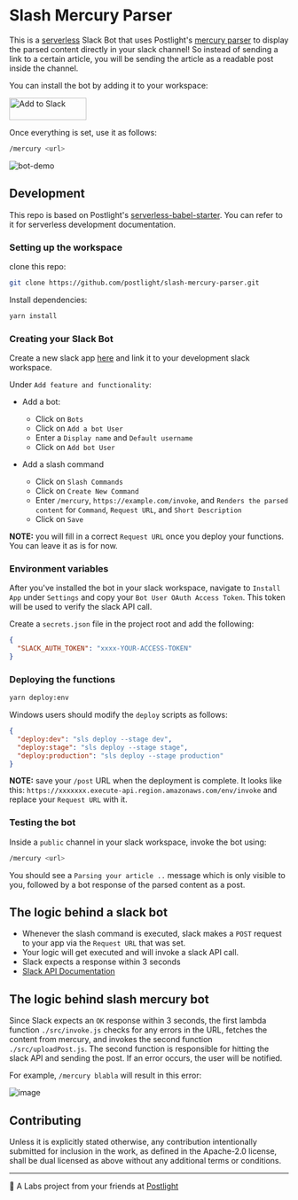 # Slash Mercury Parser

This is a [serverless](https://serverless.com/) Slack Bot that uses Postlight's [mercury parser](https://github.com/postlight/mercury-parser) to display the parsed content directly in your slack channel! So instead of sending a link to a certain article, you will be sending the article as a readable post inside the channel.

You can install the bot by adding it to your workspace:

<a href="https://slack.com/oauth/authorize?client_id=314193735138.565850724470&scope=bot,commands"><img alt="Add to Slack" height="40" width="139" src="https://platform.slack-edge.com/img/add_to_slack.png" srcset="https://platform.slack-edge.com/img/add_to_slack.png 1x, https://platform.slack-edge.com/img/add_to_slack@2x.png 2x" /></a>

Once everything is set, use it as follows:

```bash
/mercury <url>
```

![bot-demo](https://user-images.githubusercontent.com/32297675/54197472-b740b880-44cc-11e9-9d5a-f413ca3cff52.gif)

## Development

This repo is based on Postlight's [serverless-babel-starter](https://github.com/postlight/serverless-babel-starter). You can refer to it for serverless development documentation.

### Setting up the workspace

clone this repo:

```bash
git clone https://github.com/postlight/slash-mercury-parser.git
```

Install dependencies:

```bash
yarn install
```

### Creating your Slack Bot

Create a new slack app [here](https://api.slack.com/apps?new_app=1) and link it to your development slack workspace.

Under `Add feature and functionality`:

- Add a bot:

  - Click on `Bots`
  - Click on `Add a bot User`
  - Enter a `Display name` and `Default username`
  - Click on `Add bot User`
    &nbsp;

- Add a slash command
  - Click on `Slash Commands`
  - Click on `Create New Command`
  - Enter `/mercury`, `https://example.com/invoke`, and `Renders the parsed content` for `Command`, `Request URL`, and `Short Description`
  - Click on `Save`

**NOTE:** you will fill in a correct `Request URL` once you deploy your functions. You can leave it as is for now.

### Environment variables

After you've installed the bot in your slack workspace, navigate to `Install App` under `Settings` and copy your `Bot User OAuth Access Token`. This token will be used to verify the slack API call.

Create a `secrets.json` file in the project root and add the following:

```json
{
  "SLACK_AUTH_TOKEN": "xxxx-YOUR-ACCESS-TOKEN"
}
```

### Deploying the functions

```bash
yarn deploy:env
```

Windows users should modify the `deploy` scripts as follows:

```json
{
  "deploy:dev": "sls deploy --stage dev",
  "deploy:stage": "sls deploy --stage stage",
  "deploy:production": "sls deploy --stage production"
}
```

**NOTE:** save your `/post` URL when the deployment is complete. It looks like this: `https://xxxxxxx.execute-api.region.amazonaws.com/env/invoke` and replace your `Request URL` with it.

### Testing the bot

Inside a `public` channel in your slack workspace, invoke the bot using:

```bash
/mercury <url>
```

You should see a `Parsing your article ..` message which is only visible to you, followed by a bot response of the parsed content as a post.

## The logic behind a slack bot

- Whenever the slash command is executed, slack makes a `POST` request to your app via the `Request URL` that was set.
- Your logic will get executed and will invoke a slack API call.
- Slack expects a response within 3 seconds
- [Slack API Documentation](https://api.slack.com/web)

## The logic behind slash mercury bot

Since Slack expects an `OK` response within 3 seconds, the first lambda function `./src/invoke.js` checks for any errors in the URL, fetches the content from mercury, and invokes the second function `./src/uploadPost.js`. The second function is responsible for hitting the slack API and sending the post. If an error occurs, the user will be notified.

For example, `/mercury blabla` will result in this error:

![image](https://user-images.githubusercontent.com/32297675/54199202-ff61da00-44d0-11e9-8161-288152b424c9.png)

## Contributing

Unless it is explicitly stated otherwise, any contribution intentionally submitted for inclusion in the work, as defined in the Apache-2.0 license, shall be dual licensed as above without any additional terms or conditions.

---

🔬 A Labs project from your friends at [Postlight](https://postlight.com/labs)
